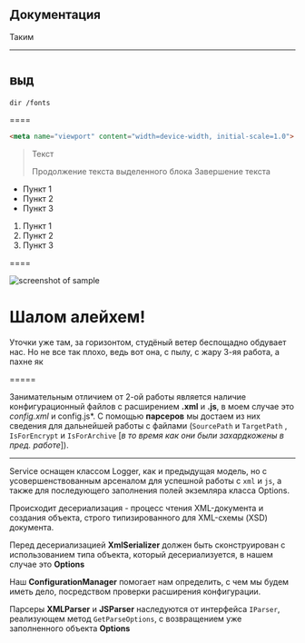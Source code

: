 Документация
-
Таким
*****
`выд`
====
    dir /fonts
====
```html
<meta name="viewport" content="width=device-width, initial-scale=1.0">
```
> Текст
> 
> Продолжение текста выделенного блока
> Завершение текста

* Пункт 1
* Пункт 2
* Пункт 3

1. Пункт 1
2. Пункт 2
3. Пункт 3

====

![screenshot of sample](http://webdesign.ru.net/images/Heydon_min.jpg)


Шалом алейхем!
=
Уточки уже там, за горизонтом, студёный ветер беспощадно обдувает нас.
Но не все так плохо, ведь вот она, с пылу, с жару 3-яя работа, а пахне як

=====

Занимательным отличием от 2-ой работы является наличие конфигурационный файлов c расширением **.xml** и **.js**, в моем случае это *config.xml* и config.js*.
С помощью **парсеров** мы достаем из них сведения для дальнейшей работы с файлами (`SourcePath` и `TargetPath` , `IsForEncrypt` и `IsForArchive` [*в то время как они были захардкожены в пред. работе*]).

-----

Service оснащен классом Logger, как и предыдущая модель, но с усовершенствованным арсеналом для успешной работы с `xml` и `js`, а также для последующего заполнения полей экземляра класса Options.

Происходит десериализация - процесс чтения XML-документа и создания объекта, строго типизированного для XML-схемы (XSD) документа.

Перед десериализацией **XmlSerializer** должен быть сконструирован с использованием типа объекта, который десериализуется, в нашем случае это **Options**

Наш **ConfigurationManager** помогает нам определить, с чем мы будем иметь дело, посредством проверки расширения конфигурации.

Парсеры **XMLParser** и **JSParser** наследуются от интерфейса `IParser`, реализующем метод `GetParseOptions`, с возвращением уже заполненного объекта **Options**
